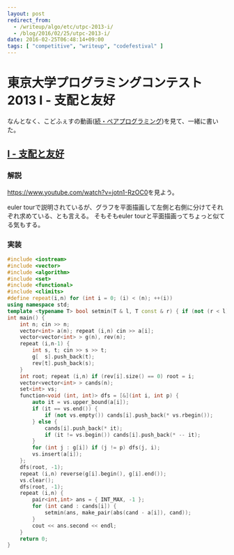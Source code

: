 ```yaml
---
layout: post
redirect_from:
  - /writeup/algo/etc/utpc-2013-i/
  - /blog/2016/02/25/utpc-2013-i/
date: 2016-02-25T06:48:14+09:00
tags: [ "competitive", "writeup", "codefestival" ]
---
```


# 東京大学プログラミングコンテスト2013 I - 支配と友好

なんとなく、こどふぇすの動画([続・ペアプログラミング](https://www.youtube.com/watch?v=jotn1-RzOC0))を見て、一緒に書いた。

## [I - 支配と友好](https://beta.atcoder.jp/contests/utpc2013/tasks/utpc2013_09)

### 解説

<https://www.youtube.com/watch?v=jotn1-RzOC0>を見よう。

euler tourで説明されているが、グラフを平面描画して左側と右側に分けてそれぞれ求めている、とも言える。
そもそもeuler tourと平面描画ってちょっと似てる気もする。

### 実装

``` c++
#include <iostream>
#include <vector>
#include <algorithm>
#include <set>
#include <functional>
#include <climits>
#define repeat(i,n) for (int i = 0; (i) < (n); ++(i))
using namespace std;
template <typename T> bool setmin(T & l, T const & r) { if (not (r < l)) return false; l = r; return true; }
int main() {
    int n; cin >> n;
    vector<int> a(n); repeat (i,n) cin >> a[i];
    vector<vector<int> > g(n), rev(n);
    repeat (i,n-1) {
        int s, t; cin >> s >> t;
        g[  s].push_back(t);
        rev[t].push_back(s);
    }
    int root; repeat (i,n) if (rev[i].size() == 0) root = i;
    vector<vector<int> > cands(n);
    set<int> vs;
    function<void (int, int)> dfs = [&](int i, int p) {
        auto it = vs.upper_bound(a[i]);
        if (it == vs.end()) {
            if (not vs.empty()) cands[i].push_back(* vs.rbegin());
        } else {
            cands[i].push_back(* it);
            if (it != vs.begin()) cands[i].push_back(* -- it);
        }
        for (int j : g[i]) if (j != p) dfs(j, i);
        vs.insert(a[i]);
    };
    dfs(root, -1);
    repeat (i,n) reverse(g[i].begin(), g[i].end());
    vs.clear();
    dfs(root, -1);
    repeat (i,n) {
        pair<int,int> ans = { INT_MAX, -1 };
        for (int cand : cands[i]) {
            setmin(ans, make_pair(abs(cand - a[i]), cand));
        }
        cout << ans.second << endl;
    }
    return 0;
}
```
